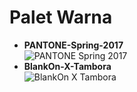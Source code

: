 # Palet Warna
- __PANTONE-Spring-2017__  
![PANTONE Spring 2017](https://raw.githubusercontent.com/winardiaris/blankon-uluwatu-kesenian/master/palet-warna/winardiaris/PANTONE-Spring-2017.png "Pantone Spring 2017")
- __BlankOn-X-Tambora__  
![BlankOn X Tambora](https://raw.githubusercontent.com/winardiaris/blankon-uluwatu-kesenian/master/palet-warna/winardiaris/BlankOn-X-Tambora.png "BlankOn X Tambora")